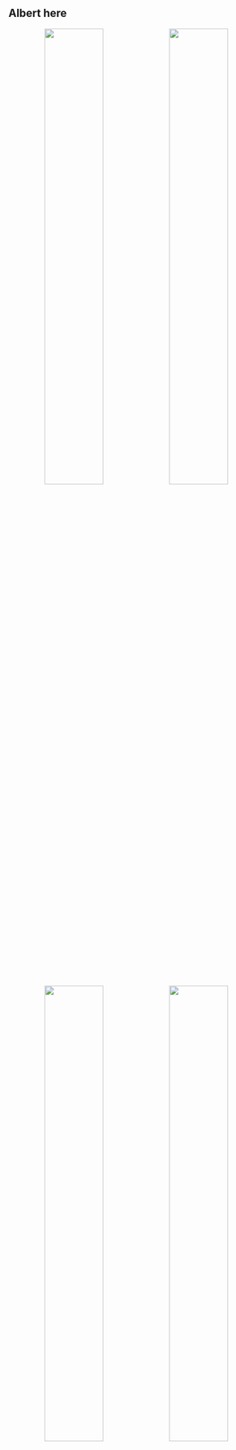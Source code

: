 Albert here
---

<p align="center">
  <img width="48%" src="https://github-readme-stats.vercel.app/api?username=amillert&theme=tokyonight&show_icons=true" />
  <img width="48%" src="https://github-readme-streak-stats.herokuapp.com/?user=amillert&theme=tokyonight" />
</p>
<p align="center">
  <img width="48%" src="https://wakatime.com/share/@8d33b3d5-b4fb-41bd-baa7-afa3b1346f74/75037b86-b183-4a6f-8a09-ca8172456436.svg" />
  <img width="48%" src="https://wakatime.com/share/@amillert/98094649-af95-4048-b927-09ad68719178.svg" />
</p>
